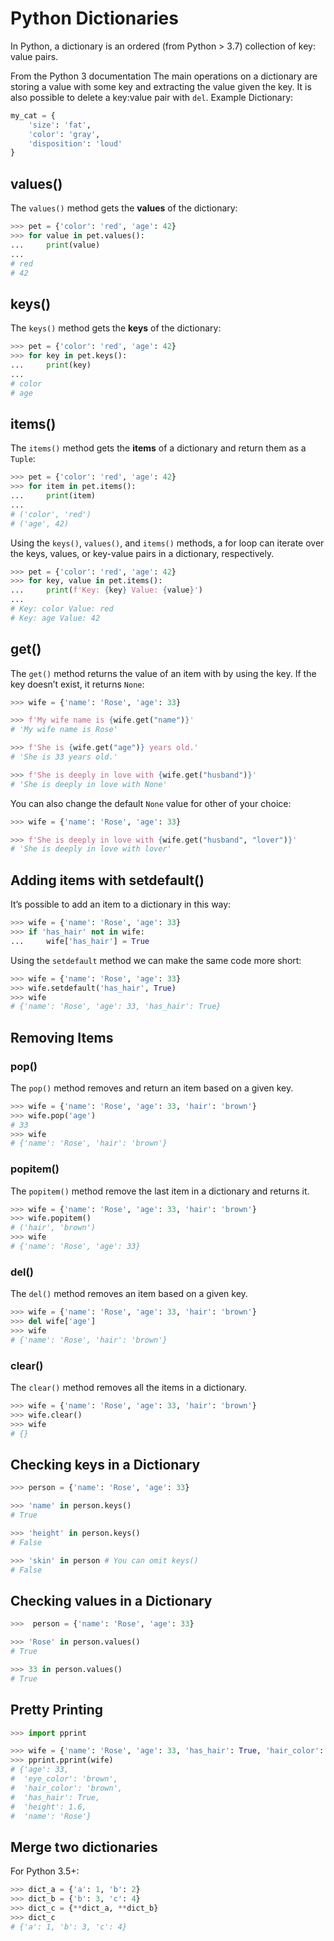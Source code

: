 # Python Dictionaries
In Python, a dictionary is an ordered (from Python > 3.7) collection of key: value pairs.

From the Python 3 documentation
The main operations on a dictionary are storing a value with some key and extracting the value given the key. It is also possible to delete a key:value pair with `del`.
Example Dictionary:
```python
my_cat = {
    'size': 'fat',
    'color': 'gray',
    'disposition': 'loud'
}
```
## values()
The `values()` method gets the **values** of the dictionary:
```python
>>> pet = {'color': 'red', 'age': 42}
>>> for value in pet.values():
...     print(value)
...
# red
# 42
```
## keys()
The `keys()` method gets the **keys** of the dictionary:
```python
>>> pet = {'color': 'red', 'age': 42}
>>> for key in pet.keys():
...     print(key)
...
# color
# age
```
## items()
The `items()` method gets the **items** of a dictionary and return them as a `Tuple`:
```python
>>> pet = {'color': 'red', 'age': 42}
>>> for item in pet.items():
...     print(item)
...
# ('color', 'red')
# ('age', 42)
```
Using the `keys()`, `values()`, and `items()` methods, a for loop can iterate over the keys, values, or key-value pairs in a dictionary, respectively.
```python
>>> pet = {'color': 'red', 'age': 42}
>>> for key, value in pet.items():
...     print(f'Key: {key} Value: {value}')
...
# Key: color Value: red
# Key: age Value: 42
```
## get()
The `get()` method returns the value of an item with by using the key. If the key doesn’t exist, it returns `None`:
```python
>>> wife = {'name': 'Rose', 'age': 33}

>>> f'My wife name is {wife.get("name")}'
# 'My wife name is Rose'

>>> f'She is {wife.get("age")} years old.'
# 'She is 33 years old.'

>>> f'She is deeply in love with {wife.get("husband")}'
# 'She is deeply in love with None'
```
You can also change the default `None` value for other of your choice:
```python
>>> wife = {'name': 'Rose', 'age': 33}

>>> f'She is deeply in love with {wife.get("husband", "lover")}'
# 'She is deeply in love with lover'
```
## Adding items with setdefault()
It’s possible to add an item to a dictionary in this way:
```python
>>> wife = {'name': 'Rose', 'age': 33}
>>> if 'has_hair' not in wife:
...     wife['has_hair'] = True
```
Using the `setdefault` method we can make the same code more short:
```python
>>> wife = {'name': 'Rose', 'age': 33}
>>> wife.setdefault('has_hair', True)
>>> wife
# {'name': 'Rose', 'age': 33, 'has_hair': True}
```
## Removing Items
### pop()
The `pop()` method removes and return an item based on a given key.
```python
>>> wife = {'name': 'Rose', 'age': 33, 'hair': 'brown'}
>>> wife.pop('age')
# 33
>>> wife
# {'name': 'Rose', 'hair': 'brown'}
```
### popitem()
The `popitem()` method remove the last item in a dictionary and returns it.
```python
>>> wife = {'name': 'Rose', 'age': 33, 'hair': 'brown'}
>>> wife.popitem()
# ('hair', 'brown')
>>> wife
# {'name': 'Rose', 'age': 33}
```
### del()
The `del()` method removes an item based on a given key.
```python
>>> wife = {'name': 'Rose', 'age': 33, 'hair': 'brown'}
>>> del wife['age']
>>> wife
# {'name': 'Rose', 'hair': 'brown'}
```
### clear()
The `clear()` method removes all the items in a dictionary.
```python
>>> wife = {'name': 'Rose', 'age': 33, 'hair': 'brown'}
>>> wife.clear()
>>> wife
# {}
```
## Checking keys in a Dictionary
```python
>>> person = {'name': 'Rose', 'age': 33}

>>> 'name' in person.keys()
# True

>>> 'height' in person.keys()
# False

>>> 'skin' in person # You can omit keys()
# False
```
## Checking values in a Dictionary
```python
>>>  person = {'name': 'Rose', 'age': 33}

>>> 'Rose' in person.values()
# True

>>> 33 in person.values()
# True
```
## Pretty Printing
```python
>>> import pprint

>>> wife = {'name': 'Rose', 'age': 33, 'has_hair': True, 'hair_color': 'brown', 'height': 1.6, 'eye_color': 'brown'}
>>> pprint.pprint(wife)
# {'age': 33,
#  'eye_color': 'brown',
#  'hair_color': 'brown',
#  'has_hair': True,
#  'height': 1.6,
#  'name': 'Rose'}
```
## Merge two dictionaries
For Python 3.5+:
```python
>>> dict_a = {'a': 1, 'b': 2}
>>> dict_b = {'b': 3, 'c': 4}
>>> dict_c = {**dict_a, **dict_b}
>>> dict_c
# {'a': 1, 'b': 3, 'c': 4}
```
